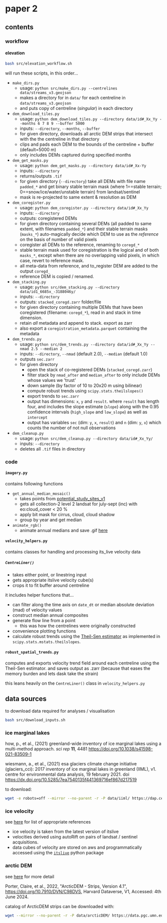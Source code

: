 # paper 2

## contents

### workflow
#### elevation

```bash
bash src/elevation_workflow.sh
```
will run these scripts, in this order...
- `make_dirs.py`
    - usage: `python src/make_dirs.py --centrelines data/streams_v3.geojson`
    - makes a directory for in `data/` for each centreline in `data/streams_v3.geojson`
    - and puts copy of centreline (*singular*) in each directory
- `dem_download_tiles.py`
    - usage: `python dem_download_tiles.py --directory data/id#_Xx_Yy --months 6 7 8 9 --buffer 5000`
    - inputs: `--directory`, `--months`, `--buffer`
    - for given directory, downloads all arctic DEM strips that intersect with the the centreline in that directory
    - clips and pads each DEM to the bounds of the centreline + buffer (default=5000 m)
    - only includes DEMs captured during specified months
- `dem_get_masks.py`
    - usage: `python dem_get_masks.py --directory data/id#_Xx-Yy`
    - inputs: `--directory`
    - returns/outputs `.tif`
    - for given directory (`--directory`) take all DEMs with file name `padded_*` and get binary stable terrain mask (where 1==stable terrain; 0==snow/ice/water/unstable terrain) from landsat/sentinel
    - mask is re-projected to same extent & resolution as DEM
- `dem_coregister.py`
    - usage: `python dem_coregister.py --directory data/id#_Xx_Yy`
    - inputs: `--directory`
    - outputs: coregistered DEMs
    - for given directory containing several DEMs (all padded to same extent, with filenames `padded_*`) and their stable terrain masks (`masks_*`) auto-magically decide which DEM to use as the *reference* on the basis of number of valid pixels
    - coregister all DEMs to the reference, renaming to `coregd_*`
    - stable terrain mask used for coregistration is the logical and of both `masks_*`, except when there are no overlapping valid pixels, in which case, revert to reference mask.
    - all meta-data from reference, and to_register DEM are added to the output `coregd_`
    - reference DEM is copied / renamed.
- `dem_stacking.py`
    - usage: `python src/dem_stacking.py --directory data/id1_6685x_-3188046y/`
    - inputs: `--directory`
    - outputs: `stacked_coregd.zarr` folder/file
    - for given directory containing multiple DEMs that have been coregistered (filename: `coregd_*`), read in and stack in time dimension.
    - retain *all* metadata and append to stack. export as zarr
    - also export a `coregistration_metadata.parquet` containing the metadata
- `dem_trends.py`
    - usage: `python src/dem_trends.py --directory data/id#_Xx_Yy --nmad 2.5 --median 2`
    - inputs: `--directory`, `--nmad` (default 2.0), `--median` (default 1.0)
    - outputs `sec.zarr`
    - for given directory
        - open the stack of co-registered DEMs (`stacked_coregd.zarr`)
        - filter stack by `nmad_after` and `median_after` to only include DEMs whose values we 'trust'
        - down sample (by factor of 10 to 20x20 m using bilinear)
        - compute robust trends using `scipy.stats.theilslopes()`
        - export trends to `sec.zarr`
        - output has dimensions: `x`, `y` and `result`. where `result` has length four, and includes the slope estimate (`slope`) along with the 0.95 confidence intervals (`high_slope` and `low_slope`) as well as `intercept`
        - output has variables `sec` (dim: `y`, `x`, `result`) and `n` (dim: `y`, `x`) which counts the number of not null observations
- `dem_cleanup.py`
    - usage: `python src/dem_cleanup.py --directory data/id#_Xx_Yy/`
    - inputs: `--directory`
    - deletes all `.tif` files in directory

### code
#### `imagery.py`
contains following functions
- `get_annual_median_mosaic()`
    - takes points from [potential_study_sites_v1](data/potential_study_sites_v1.geojson) 
    - gets all collection-2 level 2 landsat for july-sept (inc) with eo:cloud_cover < 20 %
    - apply bit mask for cirrus, cloud, cloud shadow
    - group by year and get median
- `animate_rgb()`
    - animate annual medians and save .gif [here](results/intermediate/study_site_animations/)

#### `velocity_helpers.py`
contains classes for handling and processing its_live velocity data
##### `CentreLiner()`
- takes either point, or linestring input
- gets appropriate itslive velocity cube(s)
- crops it to fit buffer around centreline

it includes helper functions that...
- can filter along the time axis on `date_dt` or median absolute deviation (mad) of velocity values
- construct median annual composites
- generate flow line from a point
    - this was how the centrelines were originally constructed
- convenience plotting functions
- calculate robust trends using the [Theil-Sen estimator](https://en.wikipedia.org/wiki/Theil%E2%80%93Sen_estimator) as implemented in `scipy.stats.mstats.theilslopes`.

#### `robust_spatial_trends.py`
computes and exports velocity trend field around each centreline using the Theil-Sen estimator. and saves output as .zarr (because that eases the memory burden and lets dask take the strain)

this leans heavily on the `CentreLiner()` class in `velocity_helpers.py`


## data sources
to download data required for analyses / visualisation
```bash
bash src/download_inputs.sh
```

### ice marginal lakes
how, p., et al., (2021) greenland-wide inventory of ice marginal lakes using a multi-method approach. *sci rep* **11**, 4481 https://doi.org/10.1038/s41598-021-83509-1

wiesmann, a., et al., (2021) esa glaciers climate change initiative (glaciers_cci): 2017 inventory of ice marginal lakes in greenland (IIML), v1. centre for environmental data analysis, 19 february 2021. doi https://dx.doi.org/10.5285/7ea7540135f441369716ef867d217519

to download:
```bash
wget -e robots=off --mirror --no-parent -r -P data/iiml/ https://dap.ceda.ac.uk/neodc/esacci/glaciers/data/IIML/Greenland/v1/2017//
```

### ice velocity
see [here](https://its-live.jpl.nasa.gov/#how-to-cite) for list of appropriate references

- ice velocity is taken from the latest version of itslive
- velocities derived using autoRift on pairs of landsat / sentinel acquisitions.
- data cubes of velocity are stored on aws and programmatically accessed using the [`itslive`](https://github.com/nasa-jpl/itslive-py/tree/main) python package


### arctic DEM
see [here](https://www.pgc.umn.edu/data/arcticdem/) for more detail

Porter, Claire, et al., 2022, "ArcticDEM - Strips, Version 4.1", https://doi.org/10.7910/DVN/C98DVS, Harvard Dataverse, V1, Accessed: 4th June 2024. 

catalog of ArcticDEM strips can be downloaded with:
```bash
wget --mirror --no-parent -r -P data/arcticDEM/ https://data.pgc.umn.edu/elev/dem/setsm/ArcticDEM/indexes/ArcticDEM_Strip_Index_latest_gpqt.zip
```




